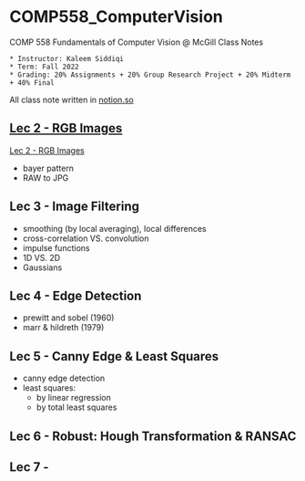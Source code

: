 # COMP558_ComputerVision
COMP 558 Fundamentals of Computer Vision @ McGill Class Notes
```
* Instructor: Kaleem Siddiqi
* Term: Fall 2022
* Grading: 20% Assignments + 20% Group Research Project + 20% Midterm + 40% Final
```

All class note written in [notion.so](https://www.notion.so/)

## [Lec 2 - RGB Images](COMP558_Lec2)
[Lec 2 - RGB Images](COMP558_Lec2)
* bayer pattern
* RAW to JPG

## Lec 3 - Image Filtering
* smoothing (by local averaging), local differences
* cross-correlation VS. convolution
* impulse functions
* 1D VS. 2D
* Gaussians

## Lec 4 - Edge Detection
* prewitt and sobel (1960)
* marr & hildreth (1979)

## Lec 5 - Canny Edge & Least Squares
* canny edge detection
* least squares:
    * by linear regression
    * by total least squares

## Lec 6 - Robust: Hough Transformation & RANSAC


## Lec 7 - 
